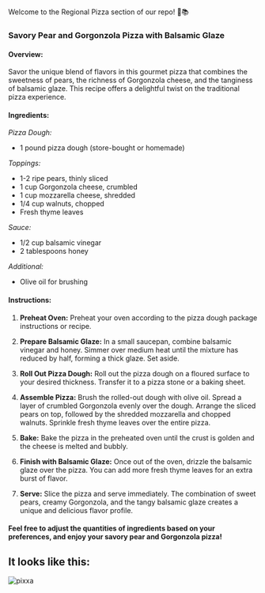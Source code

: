 Welcome to the Regional Pizza section of our repo! 🍕📚
### Savory Pear and Gorgonzola Pizza with Balsamic Glaze
#### Overview:
Savor the unique blend of flavors in this gourmet pizza that combines the sweetness of pears, the richness of Gorgonzola cheese, and the tanginess of balsamic glaze. This recipe offers a delightful twist on the traditional pizza experience.
#### Ingredients:

*Pizza Dough:*
- 1 pound pizza dough (store-bought or homemade)

*Toppings:*
- 1-2 ripe pears, thinly sliced
- 1 cup Gorgonzola cheese, crumbled
- 1 cup mozzarella cheese, shredded
- 1/4 cup walnuts, chopped
- Fresh thyme leaves

*Sauce:*
- 1/2 cup balsamic vinegar
- 2 tablespoons honey

*Additional:*
- Olive oil for brushing

#### Instructions:

1. **Preheat Oven:**
   Preheat your oven according to the pizza dough package instructions or recipe.

2. **Prepare Balsamic Glaze:**
   In a small saucepan, combine balsamic vinegar and honey. Simmer over medium heat until the mixture has reduced by half, forming a thick glaze. Set aside.

3. **Roll Out Pizza Dough:**
   Roll out the pizza dough on a floured surface to your desired thickness. Transfer it to a pizza stone or a baking sheet.

4. **Assemble Pizza:**
   Brush the rolled-out dough with olive oil. Spread a layer of crumbled Gorgonzola evenly over the dough. Arrange the sliced pears on top, followed by the shredded mozzarella and chopped walnuts. Sprinkle fresh thyme leaves over the entire pizza.

5. **Bake:**
   Bake the pizza in the preheated oven until the crust is golden and the cheese is melted and bubbly.

6. **Finish with Balsamic Glaze:**
   Once out of the oven, drizzle the balsamic glaze over the pizza. You can add more fresh thyme leaves for an extra burst of flavor.

7. **Serve:**
   Slice the pizza and serve immediately. The combination of sweet pears, creamy Gorgonzola, and the tangy balsamic glaze creates a unique and delicious flavor profile.

#### Feel free to adjust the quantities of ingredients based on your preferences, and enjoy your savory pear and Gorgonzola pizza!
## It looks like this:
![pixxa](https://github.com/DevJSter/pizza-verse/assets/115056248/d841a61d-6fd5-4f63-9c62-7465d3ff28e7)
